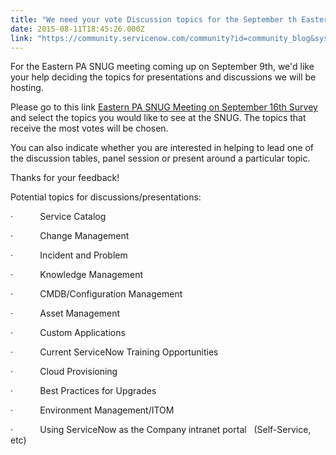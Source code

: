 ```yaml
---
title: "We need your vote Discussion topics for the September th Eastern PA SNUG"
date: 2015-08-11T18:45:26.000Z
link: "https://community.servicenow.com/community?id=community_blog&sys_id=82ade2a9dbd0dbc01dcaf3231f961923"
---
```

<p>For the Eastern PA SNUG meeting coming up on September 9th, we'd like your help deciding the topics for presentations and discussions we will be hosting.</p><p></p><p>Please go to this link <a title=".zoomerang.com/s/XPLLMVK" href="https://s.zoomerang.com/s/XPLLMVK">Eastern PA SNUG Meeting on September 16th Survey</a> and select the topics you would like to see at the SNUG. The topics that receive the most votes will be chosen.</p><p></p><p>You can also indicate whether you are interested in helping to lead one of the discussion tables, panel session or present around a particular topic. </p><p></p><p>Thanks for your feedback!</p><p></p><p>Potential topics for discussions/presentations:</p><p></p><p> ·           Service Catalog</p><p> ·           Change Management</p><p> ·           Incident and Problem</p><p> ·           Knowledge Management </p><p> ·           CMDB/Configuration Management </p><p> ·           Asset Management</p><p> ·           Custom Applications</p><p> ·           Current ServiceNow Training Opportunities</p><p> ·           Cloud Provisioning</p><p> ·           Best Practices for Upgrades</p><p> ·           Environment Management/ITOM</p><p> ·           Using ServiceNow as the Company intranet portal   (Self-Service, etc)</p>